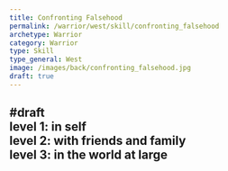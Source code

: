 ```yaml
---
title: Confronting Falsehood
permalink: /warrior/west/skill/confronting_falsehood
archetype: Warrior
category: Warrior
type: Skill
type_general: West
image: /images/back/confronting_falsehood.jpg
draft: true
---
```

#draft   
level 1: in self  
level 2: with friends and family  
level 3: in the world at large
---
